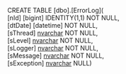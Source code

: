 CREATE TABLE [dbo].[ErrorLog](   
    [nId] [bigint] IDENTITY(1,1) NOT NULL,   
    [dtDate] [datetime] NOT NULL,   
    [sThread] [nvarchar](100) NOT NULL,   
    [sLevel] [nvarchar](200) NOT NULL,   
    [sLogger] [nvarchar](500) NOT NULL,   
    [sMessage] [nvarchar](3000) NOT NULL,   
    [sException] [nvarchar](4000) NULL) 